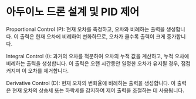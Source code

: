 # 아두이노 드론 설계 및 PID 제어
Proportional Control (P): 현재 오차를 측정하고, 오차와 비례하는 출력을 생성합니다. 이 출력은 현재 오차에 비례하여 변화하므로, 오차가 클수록 출력이 크게 증가합니다.

Integral Control (I): 과거의 오차를 적분하여 오차의 누적 값을 계산하고, 누적 오차에 비례하는 출력을 생성합니다. 이 출력은 오랜 시간동안 일정한 오차가 유지될 경우, 점점 커지며 이 오차를 제거합니다.

Derivative Control (D): 현재 오차의 변화율에 비례하는 출력을 생성합니다. 이 출력은 현재 오차의 상승세 또는 하락세를 감지하여 제어 출력을 조절하는 데 사용됩니다.

